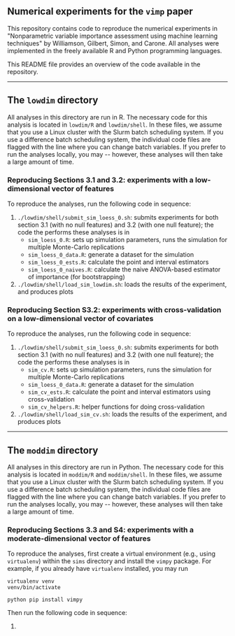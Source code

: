 ## Numerical experiments for the `vimp` paper

This repository contains code to reproduce the numerical experiments in "Nonparametric variable importance assessment using machine learning techniques" by Williamson, Gilbert, Simon, and Carone. All analyses were implemented in the freely available R and Python programming languages.

This README file provides an overview of the code available in the repository.  

-----

## The `lowdim` directory

All analyses in this directory are run in R. The necessary code for this analysis is located in `lowdim/R` and `lowdim/shell`. In these files, we assume that you use a Linux cluster with the Slurm batch scheduling system. If you use a difference batch scheduling system, the individual code files are flagged with the line where you can change batch variables. If you prefer to run the analyses locally, you may -- however, these analyses will then take a large amount of time.

### Reproducing Sections 3.1 and 3.2: experiments with a low-dimensional vector of features

To reproduce the analyses, run the following code in sequence:

1. `./lowdim/shell/submit_sim_loess_0.sh`: submits experiments for both section 3.1 (with no null features) and 3.2 (with one null feature); the code the performs these analyses is in 
    * `sim_loess_0.R`: sets up simulation parameters, runs the simulation for multiple Monte-Carlo replications
    * `sim_loess_0_data.R`: generate a dataset for the simulation
    * `sim_loess_0_ests.R`: calculate the point and interval estimators
    * `sim_loess_0_naives.R`: calculate the naive ANOVA-based estimator of importance (for bootstrapping) 
2. `./lowdim/shell/load_sim_lowdim.sh`: loads the results of the experiment, and produces plots


### Reproducing Section S3.2: experiments with cross-validation on a low-dimensional vector of covariates

To reproduce the analyses, run the following code in sequence:

1. `./lowdim/shell/submit_sim_loess_0.sh`: submits experiments for both section 3.1 (with no null features) and 3.2 (with one null feature); the code the performs these analyses is in 
    * `sim_cv.R`: sets up simulation parameters, runs the simulation for multiple Monte-Carlo replications
    * `sim_loess_0_data.R`: generate a dataset for the simulation
    * `sim_cv_ests.R`: calculate the point and interval estimators using cross-validation
    * `sim_cv_helpers.R`: helper functions for doing cross-validation
2. `./lowdim/shell/load_sim_cv.sh`: loads the results of the experiment, and produces plots


-----

## The `moddim` directory

All analyses in this directory are run in Python. The necessary code for this analysis is located in `moddim/R` and `moddim/shell`. In these files, we assume that you use a Linux cluster with the Slurm batch scheduling system. If you use a difference batch scheduling system, the individual code files are flagged with the line where you can change batch variables. If you prefer to run the analyses locally, you may -- however, these analyses will then take a large amount of time.

### Reproducing Sections 3.3 and S4: experiments with a moderate-dimensional vector of features

To reproduce the analyses, first create a virtual environment (e.g., using `virtualenv`) within the `sims` directory and install the `vimpy` package. For example, if you already have `virtualenv` installed, you may run

```
virtualenv venv
venv/bin/activate

python pip install vimpy
``` 

Then run the following code in sequence:

1. 